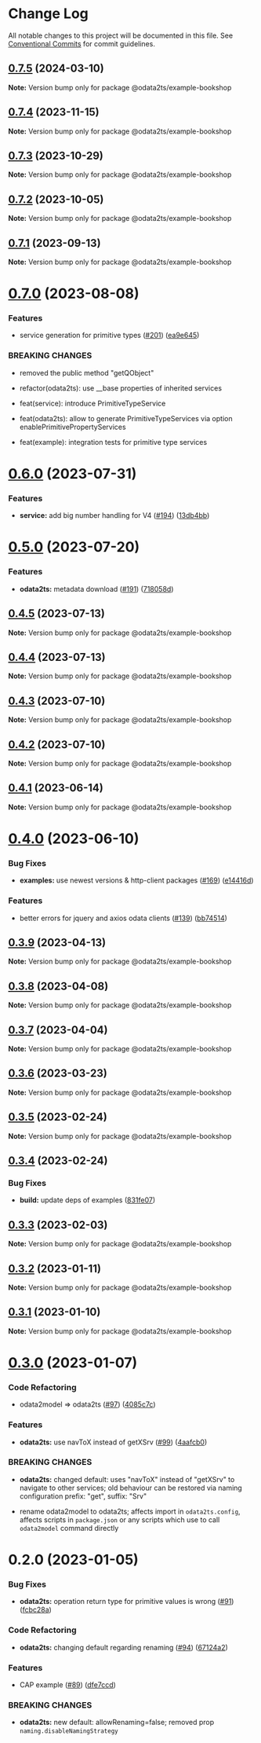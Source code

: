 # Change Log

All notable changes to this project will be documented in this file.
See [Conventional Commits](https://conventionalcommits.org) for commit guidelines.

## [0.7.5](https://github.com/odata2ts/odata2ts/compare/@odata2ts/example-bookshop@0.7.4...@odata2ts/example-bookshop@0.7.5) (2024-03-10)

**Note:** Version bump only for package @odata2ts/example-bookshop

## [0.7.4](https://github.com/odata2ts/odata2ts/compare/@odata2ts/example-bookshop@0.7.3...@odata2ts/example-bookshop@0.7.4) (2023-11-15)

**Note:** Version bump only for package @odata2ts/example-bookshop

## [0.7.3](https://github.com/odata2ts/odata2ts/compare/@odata2ts/example-bookshop@0.7.2...@odata2ts/example-bookshop@0.7.3) (2023-10-29)

**Note:** Version bump only for package @odata2ts/example-bookshop

## [0.7.2](https://github.com/odata2ts/odata2ts/compare/@odata2ts/example-bookshop@0.7.1...@odata2ts/example-bookshop@0.7.2) (2023-10-05)

**Note:** Version bump only for package @odata2ts/example-bookshop

## [0.7.1](https://github.com/odata2ts/odata2ts/compare/@odata2ts/example-bookshop@0.7.0...@odata2ts/example-bookshop@0.7.1) (2023-09-13)

**Note:** Version bump only for package @odata2ts/example-bookshop

# [0.7.0](https://github.com/odata2ts/odata2ts/compare/@odata2ts/example-bookshop@0.6.0...@odata2ts/example-bookshop@0.7.0) (2023-08-08)

### Features

* service generation for primitive types ([#201](https://github.com/odata2ts/odata2ts/issues/201)) ([ea9e645](https://github.com/odata2ts/odata2ts/commit/ea9e6452f6b4033c489fbceaf6b75591b550a3f1))

### BREAKING CHANGES

* removed the public method "getQObject"

* refactor(odata2ts): use __base properties of inherited services

* feat(service): introduce PrimitiveTypeService

* feat(odata2ts): allow to generate PrimitiveTypeServices via option enablePrimitivePropertyServices

* feat(example): integration tests for primitive type services

# [0.6.0](https://github.com/odata2ts/odata2ts/compare/@odata2ts/example-bookshop@0.5.0...@odata2ts/example-bookshop@0.6.0) (2023-07-31)

### Features

* **service:** add big number handling for V4 ([#194](https://github.com/odata2ts/odata2ts/issues/194)) ([13db4bb](https://github.com/odata2ts/odata2ts/commit/13db4bbf677c20c65767bbc8342390750c43253b))

# [0.5.0](https://github.com/odata2ts/odata2ts/compare/@odata2ts/example-bookshop@0.4.5...@odata2ts/example-bookshop@0.5.0) (2023-07-20)

### Features

* **odata2ts:** metadata download ([#191](https://github.com/odata2ts/odata2ts/issues/191)) ([718058d](https://github.com/odata2ts/odata2ts/commit/718058d4fa93884212ca7e3fe12ac5385a36fecb))

## [0.4.5](https://github.com/odata2ts/odata2ts/compare/@odata2ts/example-bookshop@0.4.4...@odata2ts/example-bookshop@0.4.5) (2023-07-13)

**Note:** Version bump only for package @odata2ts/example-bookshop

## [0.4.4](https://github.com/odata2ts/odata2ts/compare/@odata2ts/example-bookshop@0.4.3...@odata2ts/example-bookshop@0.4.4) (2023-07-13)

**Note:** Version bump only for package @odata2ts/example-bookshop

## [0.4.3](https://github.com/odata2ts/odata2ts/compare/@odata2ts/example-bookshop@0.4.2...@odata2ts/example-bookshop@0.4.3) (2023-07-10)

**Note:** Version bump only for package @odata2ts/example-bookshop

## [0.4.2](https://github.com/odata2ts/odata2ts/compare/@odata2ts/example-bookshop@0.4.1...@odata2ts/example-bookshop@0.4.2) (2023-07-10)

**Note:** Version bump only for package @odata2ts/example-bookshop

## [0.4.1](https://github.com/odata2ts/odata2ts/compare/@odata2ts/example-bookshop@0.4.0...@odata2ts/example-bookshop@0.4.1) (2023-06-14)

**Note:** Version bump only for package @odata2ts/example-bookshop

# [0.4.0](https://github.com/odata2ts/odata2ts/compare/@odata2ts/example-bookshop@0.3.9...@odata2ts/example-bookshop@0.4.0) (2023-06-10)

### Bug Fixes

* **examples:** use newest versions & http-client packages ([#169](https://github.com/odata2ts/odata2ts/issues/169)) ([e14416d](https://github.com/odata2ts/odata2ts/commit/e14416d5fd98e2ebd14081400a6b8368e01dd623))

### Features

* better errors for jquery and axios odata clients ([#139](https://github.com/odata2ts/odata2ts/issues/139)) ([bb74514](https://github.com/odata2ts/odata2ts/commit/bb745144fb37235ad9864ab78eebbecf1d69107c))

## [0.3.9](https://github.com/odata2ts/odata2ts/compare/@odata2ts/example-bookshop@0.3.8...@odata2ts/example-bookshop@0.3.9) (2023-04-13)

**Note:** Version bump only for package @odata2ts/example-bookshop

## [0.3.8](https://github.com/odata2ts/odata2ts/compare/@odata2ts/example-bookshop@0.3.7...@odata2ts/example-bookshop@0.3.8) (2023-04-08)

**Note:** Version bump only for package @odata2ts/example-bookshop

## [0.3.7](https://github.com/odata2ts/odata2ts/compare/@odata2ts/example-bookshop@0.3.6...@odata2ts/example-bookshop@0.3.7) (2023-04-04)

**Note:** Version bump only for package @odata2ts/example-bookshop

## [0.3.6](https://github.com/odata2ts/odata2ts/compare/@odata2ts/example-bookshop@0.3.5...@odata2ts/example-bookshop@0.3.6) (2023-03-23)

**Note:** Version bump only for package @odata2ts/example-bookshop

## [0.3.5](https://github.com/odata2ts/odata2ts/compare/@odata2ts/example-bookshop@0.3.4...@odata2ts/example-bookshop@0.3.5) (2023-02-24)

**Note:** Version bump only for package @odata2ts/example-bookshop

## [0.3.4](https://github.com/odata2ts/odata2ts/compare/@odata2ts/example-bookshop@0.3.3...@odata2ts/example-bookshop@0.3.4) (2023-02-24)

### Bug Fixes

* **build:** update deps of examples ([831fe07](https://github.com/odata2ts/odata2ts/commit/831fe07197f999dde9509a9166f189b49dccc8bc))

## [0.3.3](https://github.com/odata2ts/odata2ts/compare/@odata2ts/example-bookshop@0.3.2...@odata2ts/example-bookshop@0.3.3) (2023-02-03)

**Note:** Version bump only for package @odata2ts/example-bookshop

## [0.3.2](https://github.com/odata2ts/odata2ts/compare/@odata2ts/example-bookshop@0.3.1...@odata2ts/example-bookshop@0.3.2) (2023-01-11)

**Note:** Version bump only for package @odata2ts/example-bookshop

## [0.3.1](https://github.com/odata2ts/odata2ts/compare/@odata2ts/example-bookshop@0.3.0...@odata2ts/example-bookshop@0.3.1) (2023-01-10)

**Note:** Version bump only for package @odata2ts/example-bookshop

# [0.3.0](https://github.com/odata2ts/odata2ts/compare/@odata2ts/example-bookshop@0.2.0...@odata2ts/example-bookshop@0.3.0) (2023-01-07)

### Code Refactoring

* odata2model => odata2ts ([#97](https://github.com/odata2ts/odata2ts/issues/97)) ([4085c7c](https://github.com/odata2ts/odata2ts/commit/4085c7ccf173c6712c5238f8b43e86842eecb19a))

### Features

* **odata2ts:** use navToX instead of getXSrv ([#99](https://github.com/odata2ts/odata2ts/issues/99)) ([4aafcb0](https://github.com/odata2ts/odata2ts/commit/4aafcb0cd307748feed4df075459e17e83876f3b))

### BREAKING CHANGES

* **odata2ts:** changed default: uses "navToX" instead of "getXSrv" to navigate to other services; old behaviour can be restored via naming configuration prefix: "get", suffix: "Srv"

* rename odata2model to odata2ts; affects import in `odata2ts.config`, affects scripts in `package.json` or any scripts which use to call `odata2model` command directly

# 0.2.0 (2023-01-05)

### Bug Fixes

* **odata2ts:** operation return type for primitive values is wrong ([#91](https://github.com/odata2ts/odata2ts/issues/91)) ([fcbc28a](https://github.com/odata2ts/odata2ts/commit/fcbc28a8c388d256cb14ddf2a5935431e3a50478))

### Code Refactoring

* **odata2ts:** changing default regarding renaming ([#94](https://github.com/odata2ts/odata2ts/issues/94)) ([67124a2](https://github.com/odata2ts/odata2ts/commit/67124a206d28442e86ab4db50b4aa3eb17056727))

### Features

* CAP example ([#89](https://github.com/odata2ts/odata2ts/issues/89)) ([dfe7ccd](https://github.com/odata2ts/odata2ts/commit/dfe7ccd253458ab5d0e210a9abdb1775af4a7aff))

### BREAKING CHANGES

* **odata2ts:** new default: allowRenaming=false; removed prop `naming.disableNamingStrategy`
